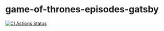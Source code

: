 # game-of-thrones-episodes-gatsby
[![CI Actions Status](https://github.com/EmmadeNie/game-of-thrones-episodes-gatsby/workflows/CI/badge.svg)](https://github.com/EmmadeNie/game-of-thrones-episodes-gatsby/actions)